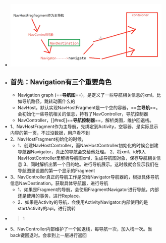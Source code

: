 - ![image.png](../assets/image_1691807914083_0.png)
- ## 首先：Navigation有三个重要角色
	- Navigation graph (==**导航图**==)，是定义了一些导航相关信息的xml。比如导航路径，跳转动画什么的
	- NavHost，默认实现NavHostFragment是一个空的容器，==**主导航**==。会初始化一些导航相关的信息，持有了NavController，导航控制器
	- NavController，[[#red]]==**导航控制器**==，解析类图，维护回退栈。
- 1、NavHostFragment作为主导航，先绑定到Activity，空容器，是实际显示内容的第一页，不过没数据，用户看不到
- 2、NavHostFragment初始化的时候，
	- 1、创建NavHostController，而NavHostController初始化的时候会创建导航器Navigator，真正的导航会交给他处理。
	  2、将xml，id传入NavHostController里解析导航图xml，生成导航图对象，保存导航相关信息
	  3、同时解析出第一个目的地。进行导航展示。这时候就会显示我们在导航图里设置的第一个显示的Fragment
- 3、NavController真正的导航工作是交给Navigator导航器的，根据具体导航信息NavDestination。获取具体导航器，进行导航
	- 1、如果是Fragment的导航，会使用FragmentNavigator进行导航，内部还是使用的事务，进行Replace。
	- 2、如果是Activity的导航，会使用ActivityNavigator.内部使用的是startActivity的api。进行跳转
- >1
- 5、NavController内部维护了一个回退栈，每导航一次，加入栈一次。当back键回退时。会拿到上一层进行返回